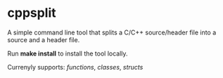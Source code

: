 # cppsplit

A simple command line tool that splits a C/C++ source/header file into a source and a header file.

Run **make install** to install the tool locally.

Currenyly supports:
_functions_,
_classes_,
_structs_
